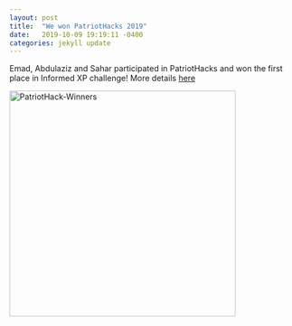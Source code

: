 ```yaml
---
layout: post
title:  "We won PatriotHacks 2019"
date:   2019-10-09 19:19:11 -0400
categories: jekyll update
---
```

Emad, Abdulaziz and Sahar participated in PatriotHacks and won the first place in Informed XP challenge!
More details [here](https://twitter.com/alobodi1/status/1186011216579350529?s=20)

<img src="{{site.baseurl}}/assets/img/gallery/patriothack.jpg" alt="PatriotHack-Winners" width="400" align="center" />

